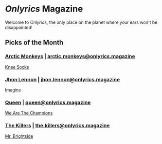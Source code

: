 # _Onlyrics_ Magazine

Welcome to _Onlyrics_, the only place on the planet where your ears won't be disappointed!



## Picks of the Month

### [Arctic Monkeys](/writer/arctic_monkeys.md) | arctic.monkeys@onlyrics.magazine

[Knee Socks](song/feb/knee_socks.md)

### [Jhon Lennon](writer/john_lennon.md) | jhon.lennon@onlyrics.magazine

[Imagine](song/jan/vanilla-panna-cotta.md)

### [Queen](writer/queen.md) | queen@onlyrics.magazine

[We Are The Champions](song/jan/we_are_the_champions.md)

### [The Killers](writer/the_killers) | the.killers@onlyrics.magazine

[Mr. Brightside](song/jan/mr_brightside.md)

